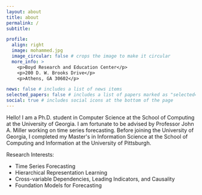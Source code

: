 ```yaml
---
layout: about
title: about
permalink: /
subtitle:

profile:
  align: right
  image: mohammed.jpg
  image_circular: false # crops the image to make it circular
  more_info: >
    <p>Boyd Research and Education Center</p>
    <p>200 D. W. Brooks Drive</p>
    <p>Athens, GA 30602</p>

news: false # includes a list of news items 
selected_papers: false # includes a list of papers marked as "selected={true}"
social: true # includes social icons at the bottom of the page
---
```


Hello! I am a Ph.D. student in Computer Science at the School of Computing at the University of Georgia. I am fortunate to be advised by Professor John A. Miller working on time series forecasting. Before joining the University of Georgia, I completed my Master's in Information Science at the School of Computing and Information at the University of Pittsburgh.

Research Interests:
- Time Series Forecasting
- Hierarchical Representation Learning
- Cross-variable Dependencies, Leading Indicators, and Causality
- Foundation Models for Forecasting
